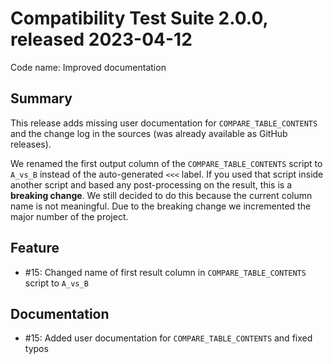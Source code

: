 # Compatibility Test Suite 2.0.0, released 2023-04-12

Code name: Improved documentation

## Summary

This release adds missing user documentation for `COMPARE_TABLE_CONTENTS` and the change log in the sources (was already available as GitHub releases).

We renamed the first output column of the `COMPARE_TABLE_CONTENTS` script to `A_vs_B` instead of the auto-generated `<<<` label. If you used that script inside another script and based any post-processing on the result, this is a **breaking change**. We still decided to do this because the current column name is not meaningful. Due to the breaking change we incremented the major number of the project.

## Feature

* #15: Changed name of first result column in `COMPARE_TABLE_CONTENTS` script to `A_vs_B`

## Documentation

* #15: Added user documentation for `COMPARE_TABLE_CONTENTS` and fixed typos

